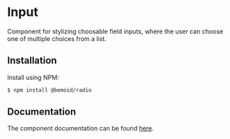 # Input

Component for stylizing choosable field inputs, where the user can choose one of multiple choices from a list.

## Installation

Install using NPM:

```bash
$ npm install @bemoid/radio
```

## Documentation

The component documentation can be found [here](//bemoid.org/docs/radio).
